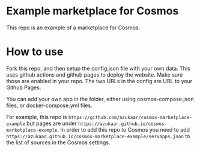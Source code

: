 # Example marketplace for Cosmos

This repo is an example of a marketplace for Cosmos.

# How to use

Fork this repo, and then setup the config.json file with your own data. This uses github actions and github pages to deploy the website. Make sure those are enabled in your repo. The two URLs in the config are URL to your Github Pages.

You can add your own app in the folder, either using cosmos-compose.json files, or docker-compose.yml files.

For example, this repo is `https://github.com/azukaar/cosmos-marketplace-example` but pages are under `https://azukaar.github.io/cosmos-marketplace-example`. In order to add this repo to Cosmos you need to add `https://azukaar.github.io/cosmos-marketplace-example/servapps.json` to the list of sources in the Cosmos settings.